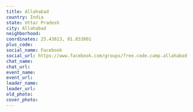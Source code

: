 ```yaml
---
title: Allahabad
country: India
state: Uttar Pradesh
city: Allahabad
neighborhood: 
coordinates: 25.43813, 81.833801
plus_code:
social_name: Facebook
social_url: https://www.facebook.com/groups/free.code.camp.allahabad
chat_name:
chat_url:
event_name:
event_url:
leader_name:
leader_url:
old_photo: 
cover_photo:
---
```

